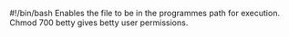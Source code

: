 #!/bin/bash Enables the file to be in the programmes path for execution.
Chmod 700 betty gives betty user permissions. 
